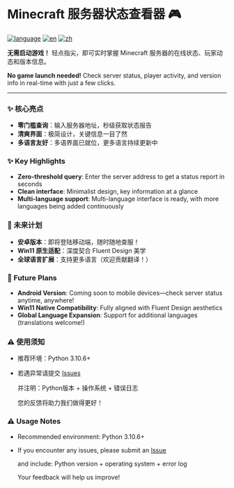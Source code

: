 
# Minecraft 服务器状态查看器 🎮

[![language](https://img.shields.io/badge/Choose_Language_:-white?style=flat)](#)
[![en](https://img.shields.io/badge/English-blue?style=flat)](README_en.md)
[![zh](https://img.shields.io/badge/简体中文-blue?style=flat)](README_zh.md)

**无需启动游戏！** 轻点指尖，即可实时掌握 Minecraft 服务器的在线状态、玩家动态和版本信息。

**No game launch needed!** Check server status, player activity, and version info in real-time with just a few clicks.

---

### ✨ 核心亮点
- **零门槛查询**：输入服务器地址，秒级获取状态报告
- **清爽界面**：极简设计，关键信息一目了然
- **多语言友好**：多语界面已就位，更多语言持续更新中

### ✨ Key Highlights
- **Zero-threshold query**: Enter the server address to get a status report in seconds
- **Clean interface**: Minimalist design, key information at a glance
- **Multi-language support**: Multi-language interface is ready, with more languages being added continuously

### 🚀 未来计划
- **安卓版本**：即将登陆移动端，随时随地查服！
- **Win11 原生适配**：深度契合 Fluent Design 美学
- **全球语言扩展**：支持更多语言（欢迎贡献翻译！）

### 🚀 Future Plans
- **Android Version**: Coming soon to mobile devices—check server status anytime, anywhere!
- **Win11 Native Compatibility**: Fully aligned with Fluent Design aesthetics
- **Global Language Expansion**: Support for additional languages (translations welcome!)

### ⚠️ 使用须知

* 推荐环境：Python 3.10.6+
* 若遇异常请提交 [Issues](https://github.com/myworldzycpc/mcstatus-checker/issues)
  
  并注明：Python版本 + 操作系统 + 错误日志
  
  您的反馈将助力我们做得更好！


### ⚠️ Usage Notes

* Recommended environment: Python 3.10.6+
* If you encounter any issues, please submit an [Issue](https://github.com/myworldzycpc/mcstatus-checker/issues)
  
  and include: Python version + operating system + error log
  
  Your feedback will help us improve!
